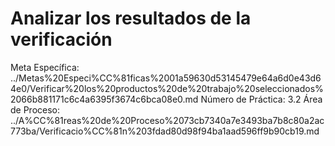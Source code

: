 # Analizar los resultados de la verificación

Meta Específica: ../Metas%20Especi%CC%81ficas%2001a59630d53145479e64a6d0e43d64e0/Verificar%20los%20productos%20de%20trabajo%20seleccionados%2066b881171c6c4a6395f3674c6bca08e0.md
Número de Práctica: 3.2
Área de Proceso: ../A%CC%81reas%20de%20Proceso%2073cb7340a7e3493ba7b8c80a2ac773ba/Verificacio%CC%81n%203fdad80d98f94ba1aad596ff9b90cb19.md